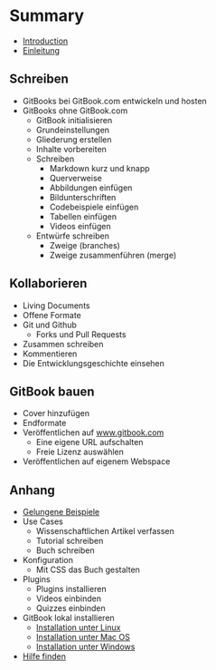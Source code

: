 # Summary

* [Introduction](README.md)
* [Einleitung](einleitung.md)

## Schreiben
* GitBooks bei GitBook.com entwickeln und hosten
* GitBooks ohne GitBook.com
    * GitBook initialisieren
    * Grundeinstellungen
    * Gliederung erstellen
    * Inhalte vorbereiten
    * Schreiben
        * Markdown kurz und knapp
        * Querverweise
        * Abbildungen einfügen
        * Bildunterschriften
        * Codebeispiele einfügen
        * Tabellen einfügen
        * Videos einfügen
    * Entwürfe schreiben
        * Zweige \(branches\)
        * Zweige zusammenführen \(merge\)

## Kollaborieren
* Living Documents
* Offene Formate
* Git und Github
    * Forks und Pull Requests
* Zusammen schreiben
* Kommentieren
* Die Entwicklungsgeschichte einsehen

## GitBook bauen
* Cover hinzufügen
* Endformate
* Veröffentlichen auf www.gitbook.com
    * Eine eigene URL aufschalten
    * Freie Lizenz auswählen
* Veröffentlichen auf eigenem Webspace

## Anhang
* [Gelungene Beispiele](anhang/gelungene_beispiele.md)
* Use Cases
    * Wissenschaftlichen Artikel verfassen
    * Tutorial schreiben
    * Buch schreiben
* Konfiguration
    * Mit CSS das Buch gestalten
* Plugins
    * Plugins installieren
    * Videos einbinden
    * Quizzes einbinden
* GitBook lokal installieren
    * [Installation unter Linux](installation/linux.md)
    * [Installation unter Mac OS](installation/mac.md)
    * [Installation unter Windows](installation/windows.md)
* [Hilfe finden](anhang/hilfe-finden.md)

